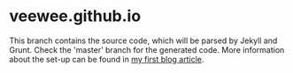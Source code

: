 veewee.github.io
================
This branch contains the source code, which will be parsed by Jekyll and Grunt.
Check the 'master' branch for the generated code.
More information about the set-up can be found in [my first blog article](http://veewee.github.io/blog/grand-opening/). 
